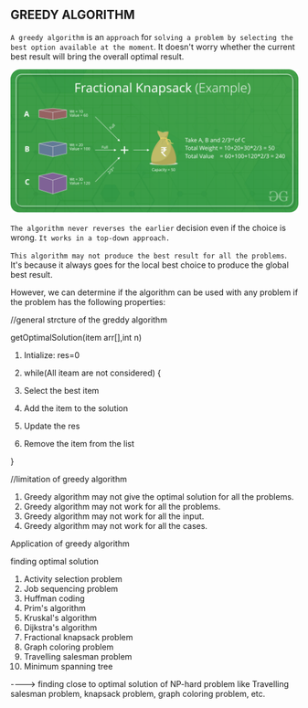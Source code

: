 ## GREEDY ALGORITHM

`A greedy algorithm` is an `approach` for `solving a problem by selecting the best option available at the moment`. It doesn't worry whether the current best result will bring the overall optimal result.

![greedy](download.png)

`The algorithm never reverses the earlier` decision even if the choice is wrong. `It works in a top-down approach.`

`This algorithm may not produce the best result for all the problems`. It's because it always goes for the local best choice to produce the global best result.

However, we can determine if the algorithm can be used with any problem if the problem has the following properties:



//general strcture of the greddy algorithm 


getOptimalSolution(item arr[],int n)

1. Intialize: res=0

2. while(All iteam are not considered)
{
3. Select the best item
4. Add the item to the solution
5. Update the res
6. Remove the item from the list

}



//limitation of greedy algorithm

1. Greedy algorithm may not give the optimal solution for all the problems.
2. Greedy algorithm may not work for all the problems.
3. Greedy algorithm may not work for all the input.
4. Greedy algorithm may not work for all the cases.



Application of greedy algorithm


finding optimal solution    
1. Activity selection problem
2. Job sequencing problem
3. Huffman coding
4. Prim's algorithm
5. Kruskal's algorithm
6. Dijkstra's algorithm
7. Fractional knapsack problem
8. Graph coloring problem
9. Travelling salesman problem
10. Minimum spanning tree

----> finding close to optimal solution of NP-hard problem like Travelling salesman problem, knapsack problem, graph coloring problem, etc.




